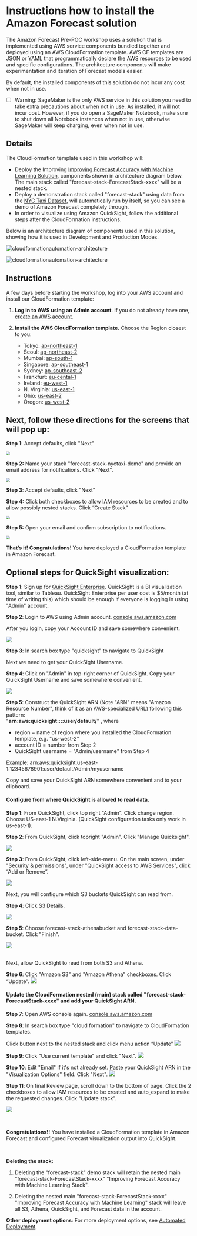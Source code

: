# Instructions how to install the Amazon Forecast solution

The Amazon Forecast Pre-POC workshop uses a solution that is implemented using AWS service components bundled together and deployed using an AWS CloudFormation template.  AWS CF templates are JSON or YAML that programmatically declare the AWS resources to be used and specific configurations.  The architecture components will make experimentation and iteration of Forecast models easier.

By default, the installed components of this solution do not incur any cost when not in use. 

- [ ] Warning:  SageMaker is the only AWS service in this solution you need to take extra precautions about when not in use.  As installed, it will not incur cost.  However, if you do open a SageMaker Notebook, make sure to shut down all Notebook instances when not in use, otherwise SageMaker will keep charging, even when not in use.

## Details

The CloudFormation template used in this workshop will:

* Deploy the Improving <a href="https://docs.aws.amazon.com/solutions/latest/improving-forecast-accuracy-with-machine-learning/automated-deployment.html" target="_blank">Improving Forecast Accuracy with Machine Learning Solution</a>, components shown in architecture diagram below.  The main stack called "forecast-stack-ForecastStack-xxxx" will be a nested stack.
* Deploy a demonstration stack called "forecast-stack" using data from the <a href="https://registry.opendata.aws/nyc-tlc-trip-records-pds/" target="_blank">NYC Taxi Dataset</a>, will automatically run by itself, so you can see a demo of Amazon Forecast completely through.  
* In order to visualize using Amazon QuickSight, follow the additional steps after the CloudFormation instructions.

Below is an architecture diagram of components used in this solution, showing how it is used in Development and Production Modes.

![cloudformationautomation-architecture](https://amazon-forecast-samples.s3-us-west-2.amazonaws.com/common/images/workshops/architectureDevMode.png)



![cloudformationautomation-architecture](https://amazon-forecast-samples.s3-us-west-2.amazonaws.com/common/images/workshops/architectureProdMode.png)

## Instructions

A few days before starting the workshop, log into your AWS account and install our CloudFormation template:

1. **Log in to AWS using an Admin account**. If you do not already have one, <a href="https://aws.amazon.com/premiumsupport/knowledge-center/create-and-activate-aws-account/" target="_blank">create an AWS account</a>.
2. **Install the AWS CloudFormation template.** Choose the Region closest to you:

   * Tokyo: <a href="https://console.aws.amazon.com/cloudformation/home?region=ap-northeast-1#/stacks/new?stackName=forecast-stack&templateURL=https:%2F%2Fs3.amazonaws.com%2Fsolutions-reference%2Fimproving-forecast-accuracy-with-machine-learning%2Flatest%2Fimproving-forecast-accuracy-with-machine-learning-demo.template" target="_blank"> ap-northeast-1</a>
   * Seoul: <a href="https://console.aws.amazon.com/cloudformation/home?region=ap-northeast-2#/stacks/new?stackName=forecast-stack&templateURL=https:%2F%2Fs3.amazonaws.com%2Fsolutions-reference%2Fimproving-forecast-accuracy-with-machine-learning%2Flatest%2Fimproving-forecast-accuracy-with-machine-learning-demo.template" target="_blank">ap-northeast-2</a>
   * Mumbai: <a href="https://console.aws.amazon.com/cloudformation/home?region=ap-south-1#/stacks/new?stackName=forecast-stack&templateURL=https:%2F%2Fs3.amazonaws.com%2Fsolutions-reference%2Fimproving-forecast-accuracy-with-machine-learning%2Flatest%2Fimproving-forecast-accuracy-with-machine-learning-demo.template" target="_blank">ap-south-1</a>
   * Singapore: <a href="https://console.aws.amazon.com/cloudformation/home?region=ap-southeast-1#/stacks/new?stackName=forecast-stack&templateURL=https:%2F%2Fs3.amazonaws.com%2Fsolutions-reference%2Fimproving-forecast-accuracy-with-machine-learning%2Flatest%2Fimproving-forecast-accuracy-with-machine-learning-demo.template" target="_blank">ap-southeast-1</a>
   * Sydney: <a href="https://console.aws.amazon.com/cloudformation/home?region=ap-southeast-2#/stacks/new?stackName=forecast-stack&templateURL=https:%2F%2Fs3.amazonaws.com%2Fsolutions-reference%2Fimproving-forecast-accuracy-with-machine-learning%2Flatest%2Fimproving-forecast-accuracy-with-machine-learning-demo.template" target="_blank">ap-southeast-2</a>
   * Frankfurt: <a href="https://console.aws.amazon.com/cloudformation/home?region=eu-central-1#/stacks/new?stackName=forecast-stack&templateURL=https:%2F%2Fs3.amazonaws.com%2Fsolutions-reference%2Fimproving-forecast-accuracy-with-machine-learning%2Flatest%2Fimproving-forecast-accuracy-with-machine-learning-demo.template" target="_blank">eu-cental-1</a>
   * Ireland: <a href="https://console.aws.amazon.com/cloudformation/home?region=eu-west-1#/stacks/new?stackName=forecast-stack&templateURL=https:%2F%2Fs3.amazonaws.com%2Fsolutions-reference%2Fimproving-forecast-accuracy-with-machine-learning%2Flatest%2Fimproving-forecast-accuracy-with-machine-learning-demo.template" target="_blank">eu-west-1</a>
   * N. Virginia: <a href="https://console.aws.amazon.com/cloudformation/home?region=us-east-1#/stacks/new?stackName=forecast-stack&templateURL=https:%2F%2Fs3.amazonaws.com%2Fsolutions-reference%2Fimproving-forecast-accuracy-with-machine-learning%2Flatest%2Fimproving-forecast-accuracy-with-machine-learning-demo.template" target="_blank">us-east-1</a>
   * Ohio: <a href="https://console.aws.amazon.com/cloudformation/home?region=us-east-2#/stacks/new?stackName=forecast-stack&templateURL=https:%2F%2Fs3.amazonaws.com%2Fsolutions-reference%2Fimproving-forecast-accuracy-with-machine-learning%2Flatest%2Fimproving-forecast-accuracy-with-machine-learning-demo.template" target="_blank">us-east-2</a>
   * Oregon: <a href="https://console.aws.amazon.com/cloudformation/home?region=us-west-2#/stacks/new?stackName=forecast-stack&templateURL=https:%2F%2Fs3.amazonaws.com%2Fsolutions-reference%2Fimproving-forecast-accuracy-with-machine-learning%2Flatest%2Fimproving-forecast-accuracy-with-machine-learning-demo.template" target="_blank">us-west-2</a>

## Next, follow these directions for the screens that will pop up:

**Step 1**: Accept defaults, click "Next"

<img src="https://amazon-forecast-samples.s3-us-west-2.amazonaws.com/common/images/workshops/cloudformationautomation-step1.png" style="zoom:60%;" />



**Step 2:** Name your stack "forecast-stack-nyctaxi-demo" and provide an email address for notifications. Click "Next".

<img src="https://amazon-forecast-samples.s3-us-west-2.amazonaws.com/common/images/workshops/cloudformationautomation-step2.png" style="zoom:60%;" />

**Step 3**: Accept defaults, click "Next"

**Step 4:** Click both checkboxes to allow IAM resources to be created and to allow possibly nested stacks. Click “Create Stack”

<img src="https://amazon-forecast-samples.s3-us-west-2.amazonaws.com/common/images/workshops/cloudformationautomation-step4.png" style="zoom:60%;">

**Step 5:** Open your email and confirm subscription to notifications.

<img src="https://amazon-forecast-samples.s3-us-west-2.amazonaws.com/common/images/workshops/cloudformationautomation-step5.png" style="zoom:60%;">



**That’s it!  Congratulations**! You have deployed a CloudFormation template in Amazon Forecast. 



## **Optional steps for QuickSight visualization:**

**Step 1**: Sign up for [QuickSight Enterprise](https://aws.amazon.com/quicksight/pricing/).  QuickSight is a BI visualization tool, similar to Tableau.  QuickSight Enterprise per user cost is $5/month (at time of writing this) which should be enough if everyone is logging in using "Admin" account.

**Step 2**: Login to AWS using Admin account.  [console.aws.amazon.com](https://amazon-forecast-samples.s3-us-west-2.amazonaws.com/common/images/workshops/QuickSightConfig.png)

After you login, copy your Account ID and save somewhere convenient. 

![](https://amazon-forecast-samples.s3-us-west-2.amazonaws.com/common/images/workshops/QuickSightGetAccountID.png)

**Step 3**: In search box type "quicksight" to navigate to QuickSight

Next we need to get your QuickSight Username.

**Step 4**:  Click on "Admin" in top-right corner of QuickSight.  Copy your QuickSight Username and save somewhere convenient.

![](https://amazon-forecast-samples.s3-us-west-2.amazonaws.com/common/images/workshops/QuickSightGetUsername.png)

**Step 5**:  Construct the QuickSight ARN (Note "ARN" means "Amazon Resource Number", think of it as an AWS-specialized URL) following this pattern: <br> 
"**arn:aws:quicksight:<region>:<account ID>::user/default/<QuickSight username>**" , where

- region = name of region where you installed the CloudFormation template, e.g. "us-west-2"
- account ID = number from Step 2
- QuickSight username = "Admin/username" from Step 4

Example: arn:aws:quicksight:us-east-1:12345678901:user/default/Admin/myusername

Copy and save your QuickSight ARN somewhere convenient and to your clipboard. 



#### Configure from where QuickSight is allowed to read data.

**Step 1**: From QuickSight, click  top right "Admin".  Click change region.  Choose US-east-1 N.Virginia.  (QuickSight configuration tasks only work in us-east-1).

**Step 2**: From QuickSight, click topright "Admin".  Click "Manage Quicksight".

![](https://amazon-forecast-samples.s3-us-west-2.amazonaws.com/common/images/workshops/QuickSightConfig.png)

**Step 3**:  From QuickSight, click left-side-menu.  On the main screen, under "Security & permissions", under "QuickSight access to AWS Services", click “Add or Remove”. 

![](https://amazon-forecast-samples.s3-us-west-2.amazonaws.com/common/images/workshops/QuickSightConfigSecurity.png)

Next, you will configure which S3 buckets QuickSight can read from.

**Step 4**: Click S3 Details.  

![](https://amazon-forecast-samples.s3-us-west-2.amazonaws.com/common/images/workshops/QuickSightConfigS3-main.png)

**Step 5**: Choose forecast-stack-athenabucket and forecast-stack-data-bucket.  Click "Finish".

![](https://amazon-forecast-samples.s3-us-west-2.amazonaws.com/common/images/workshops/QuickSightConfigS3.png)

<br>Next, allow QuickSight to read from both S3 and Athena.

**Step 6**: Click "Amazon S3" and "Amazon Athena" checkboxes.  Click “Update”.
![](https://amazon-forecast-samples.s3-us-west-2.amazonaws.com/common/images/workshops/QuickSightConfigAthena.png)
<br>

#### Update the CloudFormation nested (main) stack called "forecast-stack-ForecastStack-xxxx" and add your QuickSight ARN.

**Step 7**: Open AWS console again.  [console.aws.amazon.com](https://amazon-forecast-samples.s3-us-west-2.amazonaws.com/common/images/workshops/QuickSightConfig.png)

**Step 8**: In search box type "cloud formation" to navigate to CloudFormation templates.

Click button next to the nested stack and click menu action “Update”
![](https://amazon-forecast-samples.s3-us-west-2.amazonaws.com/common/images/workshops/cloudformationautomation-1QuickSight.png)
<br>

**Step 9**: Click "Use current template" and click "Next".
![](https://amazon-forecast-samples.s3-us-west-2.amazonaws.com/common/images/workshops/cloudformationautomation-2QuickSight.png)

**Step 10**:  Edit "Email" if it's not already set.  Paste your QuickSight ARN in the "Visualization Options" field.  Click "Next".
![](https://amazon-forecast-samples.s3-us-west-2.amazonaws.com/common/images/workshops/cloudformationautomation-3QuickSight.png)

**Step 11**:  On final Review page, scroll down to the bottom of page.  Click the 2 checkboxes to allow IAM resources to be created and auto_expand to make the requested changes.  Click "Update stack".

![](https://amazon-forecast-samples.s3-us-west-2.amazonaws.com/common/images/workshops/cloudformationautomation-4QuickSight.png)

<br>

**Congratulations!!**  You have installed a CloudFormation template in Amazon Forecast and configured Forecast visualization output into QuickSight.

<br>

**Deleting the stack:** 

1) Deleting the "forecast-stack" demo stack will retain the nested main "forecast-stack-ForecastStack-xxxx" "Improving Forecast Accuracy with Machine Learning Stack". 

2) Deleting the nested main "forecast-stack-ForecastStack-xxxx" "Improving Forecast Accuracy with Machine Learning" stack will leave all S3, Athena, QuickSight, and Forecast data in the account.

**Other deployment options**: For more deployment options, see <a href="https://docs.aws.amazon.com/solutions/latest/improving-forecast-accuracy-with-machine-learning/automated-deployment.html" target="_blank">Automated Deployment</a>. 

